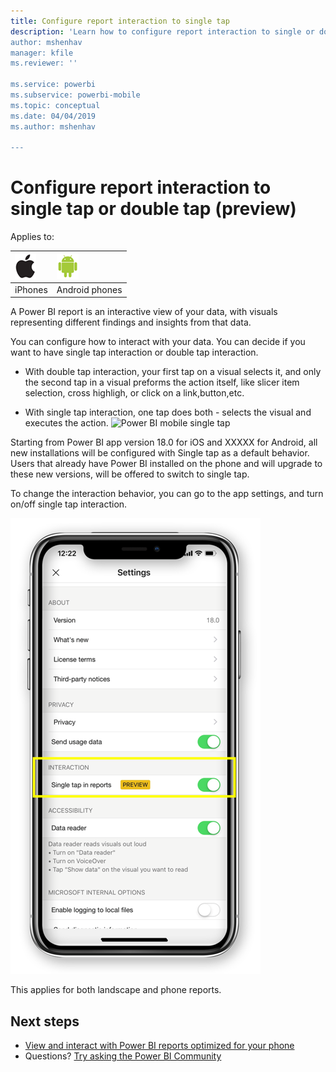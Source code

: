 ```yaml
---
title: Configure report interaction to single tap
description: 'Learn how to configure report interaction to single or double tap.
author: mshenhav
manager: kfile
ms.reviewer: ''

ms.service: powerbi
ms.subservice: powerbi-mobile
ms.topic: conceptual
ms.date: 04/04/2019
ms.author: mshenhav

---
```

# Configure report interaction to single tap or double tap (preview)
Applies to:

| ![iPhone](././media/mobile-reports-in-the-mobile-apps/ios-logo-40-px.png) | ![Android phone](././media/mobile-reports-in-the-mobile-apps/android-logo-40-px.png) | 
|:--- |:--- |
| iPhones |Android phones |

A Power BI report is an interactive view of your data, with visuals representing different findings and insights from that data.

You can configure how to interact with your data. You can decide if you want to have single tap interaction or double tap interaction.

* With double tap interaction, your first tap on a visual selects it, and only the second tap in a visual preforms the action itself, like slicer item selection, cross highligh, or click on a link,button,etc.

* With single tap interaction, one tap does both - selects the visual and executes the action.
![Power BI mobile single tap](./media/mobile-apps-single-tap/SingleTap_2.gif)


Starting from Power BI app version 18.0 for iOS and XXXXX for Android, all new installations will be configured with Single tap as a default behavior.
Users that already have Power BI installed on the phone and will upgrade to these new versions, will be offered to switch to single tap.

To change the interaction behavior, you can go to the app settings, and turn on/off single tap interaction.

![Power BI mobile change report interction](./media/mobile-apps-single-tap/configure-single-tap.png)

This applies for both landscape and phone reports.

## Next steps
* [View and interact with Power BI reports optimized for your phone](mobile-apps-view-phone-report.md)
* Questions? [Try asking the Power BI Community](http://community.powerbi.com/)

